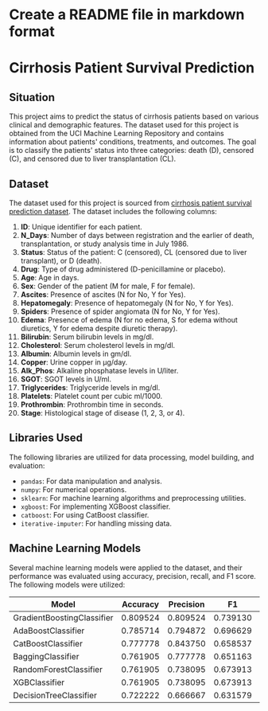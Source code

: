 # Create a README file in markdown format
# Cirrhosis Patient Survival Prediction

## Situation

This project aims to predict the status of cirrhosis patients based on various clinical and demographic features. The dataset used for this project is obtained from the UCI Machine Learning Repository and contains information about patients' conditions, treatments, and outcomes. The goal is to classify the patients' status into three categories: death (D), censored (C), and censored due to liver transplantation (CL).

## Dataset

The dataset used for this project is sourced from [cirrhosis patient survival prediction dataset](https://archive.ics.uci.edu/dataset/878/cirrhosis+patient+survival+prediction+dataset-1). The dataset includes the following columns:

1. **ID**: Unique identifier for each patient.
2. **N_Days**: Number of days between registration and the earlier of death, transplantation, or study analysis time in July 1986.
3. **Status**: Status of the patient: C (censored), CL (censored due to liver transplant), or D (death).
4. **Drug**: Type of drug administered (D-penicillamine or placebo).
5. **Age**: Age in days.
6. **Sex**: Gender of the patient (M for male, F for female).
7. **Ascites**: Presence of ascites (N for No, Y for Yes).
8. **Hepatomegaly**: Presence of hepatomegaly (N for No, Y for Yes).
9. **Spiders**: Presence of spider angiomata (N for No, Y for Yes).
10. **Edema**: Presence of edema (N for no edema, S for edema without diuretics, Y for edema despite diuretic therapy).
11. **Bilirubin**: Serum bilirubin levels in mg/dl.
12. **Cholesterol**: Serum cholesterol levels in mg/dl.
13. **Albumin**: Albumin levels in gm/dl.
14. **Copper**: Urine copper in µg/day.
15. **Alk_Phos**: Alkaline phosphatase levels in U/liter.
16. **SGOT**: SGOT levels in U/ml.
17. **Triglycerides**: Triglyceride levels in mg/dl.
18. **Platelets**: Platelet count per cubic ml/1000.
19. **Prothrombin**: Prothrombin time in seconds.
20. **Stage**: Histological stage of disease (1, 2, 3, or 4).

## Libraries Used

The following libraries are utilized for data processing, model building, and evaluation:

- `pandas`: For data manipulation and analysis.
- `numpy`: For numerical operations.
- `sklearn`: For machine learning algorithms and preprocessing utilities.
- `xgboost`: For implementing XGBoost classifier.
- `catboost`: For using CatBoost classifier.
- `iterative-imputer`: For handling missing data.

## Machine Learning Models
Several machine learning models were applied to the dataset, and their performance was evaluated using accuracy, precision, recall, and F1 score. The following models were utilized:

| Model                     | Accuracy | Precision | F1      | Recall   |
|---------------------------|----------|-----------|---------|----------|
| GradientBoostingClassifier | 0.809524 | 0.809524  | 0.739130| 0.680    |
| AdaBoostClassifier        | 0.785714 | 0.794872  | 0.696629| 0.620    |
| CatBoostClassifier        | 0.777778 | 0.843750  | 0.658537| 0.540    |
| BaggingClassifier         | 0.761905 | 0.777778  | 0.651163| 0.560    |
| RandomForestClassifier    | 0.761905 | 0.738095  | 0.673913| 0.620    |
| XGBClassifier             | 0.761905 | 0.738095  | 0.673913| 0.620    |
| DecisionTreeClassifier    | 0.722222 | 0.666667  | 0.631579| 0.600    |